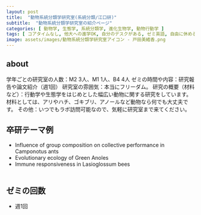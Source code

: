 ```yaml
---
layout: post
title:  "動物系統分類学研究室(系統分類/江口研)"
subtitle:  "動物系統分類学研究室の紹介ページ"
categories: [ 動物学, 生態学, 系統分類学, 進化生物学, 動物行動学 ]
tags: [ コアタイムなし, 他大への進学OK, 自分のデスクがある, ゼミ英語, 自由に休める, 研究テーマを自分で決める, 研究テーマが与えられる, イベントあり, 外国人留学生が多い ]
image: assets/images/動物系統分類学研究室アイコン - 戸田美緒香.png
---
```


## about
学年ごとの研究室の人数：M2 3人、M1 1人、B4 4人 ゼミの時間や内容：研究報告や論文紹介（週1回）
研究室の雰囲気：本当にフリーダム。 
研究の概要（材料など）：行動学や生態学をはじめとした幅広い動物に関する研究をしています。材料としては、アリやハチ、ゴキブリ、アノールなど動物なら何でも大丈夫です。 
その他：いつでもラボ訪問可能なので、気軽に研究室まで来てください。

## 卒研テーマ例
- Influence of group composition on collective performance in Camponotus ants
- Evolutionary ecology of Green Anoles
- Immune responsiveness in Lasioglossum bees
<br /><br />
   
## ゼミの回数
- 週1回
<br /><br />
